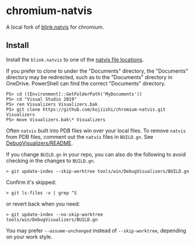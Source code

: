# chromium-natvis

A local fork of [blink.natvis] for chromium.

[blink.natvis]: https://source.chromium.org/chromium/chromium/src/+/main:tools/win/DebugVisualizers/blink.natvis?q=natvis&ss=chromium%2Fchromium%2Fsrc

## Install

Install the `blink.natvis` to one of the [natvis file locations].

If you prefer to clone to under the "Documents" directory,
the "Documents" directory may be redirected,
such as to the "Documents" directory in OneDrive.
PowerShell can find the correct "Documents" directory.
```
PS> cd ([Environment]::GetFolderPath('MyDocuments'))
PS> cd "Visual Studio 2019"
PS> ren Visualizers Visualizers.bak
PS> git clone https://github.com/kojiishi/chromium-natvis.git Visualizers
PS> move Visualizers.bak\* Visualizers
```

Often `natvis` built into PDB files win over your local files.
To remove `natvis` from PDB files,
comment out the `natvis` files in `BUILD.gn`.
See [DebugVisualizers/README].

If you change `BUILD.gn` in your repo,
you can also do the following to avoid checking in the changes to `BUILD.gn`.
```
> git update-index --skip-worktree tools/win/DebugVisualizers/BUILD.gn
```
Confirm it's skipped:
```
> git ls-files -v | grep ^S
```
or revert back when you need:
```
> git update-index --no-skip-worktree tools/win/DebugVisualizers/BUILD.gn
```

You may prefer `--assume-unchanged` instead of `--skip-worktree`,
depending on your work style.

[DebugVisualizers/README]: https://source.chromium.org/chromium/chromium/src/+/main:tools/win/DebugVisualizers/README.md
[natvis file locations]: https://docs.microsoft.com/en-us/visualstudio/debugger/create-custom-views-of-native-objects?view=vs-2019#BKMK_natvis_location
